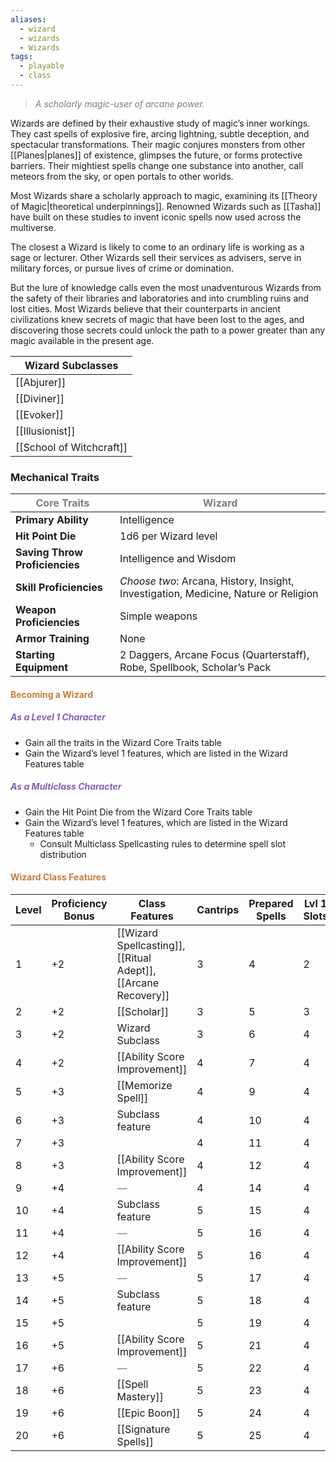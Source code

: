 ```yaml
---
aliases:
  - wizard
  - wizards
  - Wizards
tags:
  - playable
  - class
---
```

> *<span style="color:rgb(125, 125, 125)">A scholarly magic-user of arcane power.</span>*

Wizards are defined by their exhaustive study of magic’s inner workings. They cast spells of explosive fire, arcing lightning, subtle deception, and spectacular transformations. Their magic conjures monsters from other [[Planes|planes]] of existence, glimpses the future, or forms protective barriers. Their mightiest spells change one substance into another, call meteors from the sky, or open portals to other worlds.

Most Wizards share a scholarly approach to magic, examining its [[Theory of Magic|theoretical underpinnings]]. Renowned Wizards such as [[Tasha]] have built on these studies to invent iconic spells now used across the multiverse.

The closest a Wizard is likely to come to an ordinary life is working as a sage or lecturer. Other Wizards sell their services as advisers, serve in military forces, or pursue lives of crime or domination.

But the lure of knowledge calls even the most unadventurous Wizards from the safety of their libraries and laboratories and into crumbling ruins and lost cities. Most Wizards believe that their counterparts in ancient civilizations knew secrets of magic that have been lost to the ages, and discovering those secrets could unlock the path to a power greater than any magic available in the present age.


| Wizard Subclasses        |
| ------------------------ |
| [[Abjurer]]              |
| [[Diviner]]              |
| [[Evoker]]               |
| [[Illusionist]]          |
| [[School of Witchcraft]] |
### Mechanical Traits

| <span style="color:rgb(125, 125, 125)">Core Traits</span> | <span style="color:rgb(125, 125, 125)">Wizard</span>                                |
| --------------------------------------------------------- | ----------------------------------------------------------------------------------- |
| **Primary Ability**                                       | Intelligence                                                                        |
| **Hit Point Die**                                         | 1d6 per Wizard level                                                                |
| **Saving Throw Proficiencies**                            | Intelligence and Wisdom                                                             |
| **Skill Proficiencies**                                   | *Choose two*: Arcana, History, Insight, Investigation, Medicine, Nature or Religion |
| **Weapon Proficiencies**                                  | Simple weapons                                                                      |
| **Armor Training**                                        | None                                                                                |
| **Starting Equipment**                                    | 2 Daggers, Arcane Focus (Quarterstaff), Robe, Spellbook, Scholar’s Pack             |
#### <span style="color:rgb(203, 123, 55)">Becoming a Wizard</span>
##### <span style="color:rgb(134, 93, 187)">As a Level 1 Character</span>

- Gain all the traits in the Wizard Core Traits table
- Gain the Wizard’s level 1 features, which are listed in the Wizard Features table
##### <span style="color:rgb(134, 93, 187)">As a Multiclass Character</span>

- Gain the Hit Point Die from the Wizard Core Traits table
- Gain the Wizard’s level 1 features, which are listed in the Wizard Features table
	- Consult Multiclass Spellcasting rules to determine spell slot distribution

#### <span style="color:rgb(203, 123, 55)">Wizard Class Features</span>

| Level | Proficiency Bonus | Class Features                                                 | Cantrips | Prepared Spells | Lvl 1 Slots | Lvl 2 Slots                                     | Lvl 3 Slots                                     | Lvl 4 Slots                                     | Lvl 5 Slots                                     | Lvl 6 Slots                                     | Lvl 7 Slots                                     | Lvl 8 Slots                                     | Lvl 9 Slots                                     |
| ----- | ----------------- | -------------------------------------------------------------- | -------- | --------------- | ----------- | ----------------------------------------------- | ----------------------------------------------- | ----------------------------------------------- | ----------------------------------------------- | ----------------------------------------------- | ----------------------------------------------- | ----------------------------------------------- | ----------------------------------------------- |
| 1     | +2                | [[Wizard Spellcasting]], [[Ritual Adept]], [[Arcane Recovery]] | 3        | 4               | 2           | <span style="color:rgb(125, 125, 125)">—</span> | <span style="color:rgb(125, 125, 125)">—</span> | <span style="color:rgb(125, 125, 125)">—</span> | <span style="color:rgb(125, 125, 125)">—</span> | <span style="color:rgb(125, 125, 125)">—</span> | <span style="color:rgb(125, 125, 125)">—</span> | <span style="color:rgb(125, 125, 125)">—</span> | <span style="color:rgb(125, 125, 125)">—</span> |
| 2     | +2                | [[Scholar]]                                                    | 3        | 5               | 3           | <span style="color:rgb(125, 125, 125)">—</span> | <span style="color:rgb(125, 125, 125)">—</span> | <span style="color:rgb(125, 125, 125)">—</span> | <span style="color:rgb(125, 125, 125)">—</span> | <span style="color:rgb(125, 125, 125)">—</span> | <span style="color:rgb(125, 125, 125)">—</span> | <span style="color:rgb(125, 125, 125)">—</span> | <span style="color:rgb(125, 125, 125)">—</span> |
| 3     | +2                | Wizard Subclass                                                | 3        | 6               | 4           | 2                                               | <span style="color:rgb(125, 125, 125)">—</span> | <span style="color:rgb(125, 125, 125)">—</span> | <span style="color:rgb(125, 125, 125)">—</span> | <span style="color:rgb(125, 125, 125)">—</span> | <span style="color:rgb(125, 125, 125)">—</span> | <span style="color:rgb(125, 125, 125)">—</span> | <span style="color:rgb(125, 125, 125)">—</span> |
| 4     | +2                | [[Ability Score Improvement]]                                  | 4        | 7               | 4           | 3                                               | <span style="color:rgb(125, 125, 125)">—</span> | <span style="color:rgb(125, 125, 125)">—</span> | <span style="color:rgb(125, 125, 125)">—</span> | <span style="color:rgb(125, 125, 125)">—</span> | <span style="color:rgb(125, 125, 125)">—</span> | <span style="color:rgb(125, 125, 125)">—</span> | <span style="color:rgb(125, 125, 125)">—</span> |
| 5     | +3                | [[Memorize Spell]]                                             | 4        | 9               | 4           | 3                                               | 2                                               | <span style="color:rgb(125, 125, 125)">—</span> | <span style="color:rgb(125, 125, 125)">—</span> | <span style="color:rgb(125, 125, 125)">—</span> | <span style="color:rgb(125, 125, 125)">—</span> | <span style="color:rgb(125, 125, 125)">—</span> | <span style="color:rgb(125, 125, 125)">—</span> |
| 6     | +3                | Subclass feature                                               | 4        | 10              | 4           | 3                                               | 3                                               | <span style="color:rgb(125, 125, 125)">—</span> | <span style="color:rgb(125, 125, 125)">—</span> | <span style="color:rgb(125, 125, 125)">—</span> | <span style="color:rgb(125, 125, 125)">—</span> | <span style="color:rgb(125, 125, 125)">—</span> | <span style="color:rgb(125, 125, 125)">—</span> |
| 7     | +3                |                                                                | 4        | 11              | 4           | 3                                               | 3                                               | 1                                               | <span style="color:rgb(125, 125, 125)">—</span> | <span style="color:rgb(125, 125, 125)">—</span> | <span style="color:rgb(125, 125, 125)">—</span> | <span style="color:rgb(125, 125, 125)">—</span> | <span style="color:rgb(125, 125, 125)">—</span> |
| 8     | +3                | [[Ability Score Improvement]]                                  | 4        | 12              | 4           | 3                                               | 3                                               | 2                                               | <span style="color:rgb(125, 125, 125)">—</span> | <span style="color:rgb(125, 125, 125)">—</span> | <span style="color:rgb(125, 125, 125)">—</span> | <span style="color:rgb(125, 125, 125)">—</span> | <span style="color:rgb(125, 125, 125)">—</span> |
| 9     | +4                | <span style="color:rgb(125, 125, 125)">—</span>                | 4        | 14              | 4           | 3                                               | 3                                               | 3                                               | 1                                               | <span style="color:rgb(125, 125, 125)">—</span> | <span style="color:rgb(125, 125, 125)">—</span> | <span style="color:rgb(125, 125, 125)">—</span> | <span style="color:rgb(125, 125, 125)">—</span> |
| 10    | +4                | Subclass feature                                               | 5        | 15              | 4           | 3                                               | 3                                               | 3                                               | 2                                               | <span style="color:rgb(125, 125, 125)">—</span> | <span style="color:rgb(125, 125, 125)">—</span> | <span style="color:rgb(125, 125, 125)">—</span> | <span style="color:rgb(125, 125, 125)">—</span> |
| 11    | +4                | <span style="color:rgb(125, 125, 125)">—</span>                | 5        | 16              | 4           | 3                                               | 3                                               | 3                                               | 2                                               | 1                                               | <span style="color:rgb(125, 125, 125)">—</span> | <span style="color:rgb(125, 125, 125)">—</span> | <span style="color:rgb(125, 125, 125)">—</span> |
| 12    | +4                | [[Ability Score Improvement]]                                  | 5        | 16              | 4           | 3                                               | 3                                               | 3                                               | 2                                               | 1                                               | <span style="color:rgb(125, 125, 125)">—</span> | <span style="color:rgb(125, 125, 125)">—</span> | <span style="color:rgb(125, 125, 125)">—</span> |
| 13    | +5                | <span style="color:rgb(125, 125, 125)">—</span>                | 5        | 17              | 4           | 3                                               | 3                                               | 3                                               | 2                                               | 1                                               | 1                                               | <span style="color:rgb(125, 125, 125)">—</span> | <span style="color:rgb(125, 125, 125)">—</span> |
| 14    | +5                | Subclass feature                                               | 5        | 18              | 4           | 3                                               | 3                                               | 3                                               | 2                                               | 1                                               | 1                                               | <span style="color:rgb(125, 125, 125)">—</span> | <span style="color:rgb(125, 125, 125)">—</span> |
| 15    | +5                |                                                                | 5        | 19              | 4           | 3                                               | 3                                               | 3                                               | 2                                               | 1                                               | 1                                               | 1                                               | <span style="color:rgb(125, 125, 125)">—</span> |
| 16    | +5                | [[Ability Score Improvement]]                                  | 5        | 21              | 4           | 3                                               | 3                                               | 3                                               | 2                                               | 1                                               | 1                                               | 1                                               | <span style="color:rgb(125, 125, 125)">—</span> |
| 17    | +6                | <span style="color:rgb(125, 125, 125)">—</span>                | 5        | 22              | 4           | 3                                               | 3                                               | 3                                               | 2                                               | 1                                               | 1                                               | 1                                               | 1                                               |
| 18    | +6                | [[Spell Mastery]]                                              | 5        | 23              | 4           | 3                                               | 3                                               | 3                                               | 3                                               | 1                                               | 1                                               | 1                                               | 1                                               |
| 19    | +6                | [[Epic Boon]]                                                  | 5        | 24              | 4           | 3                                               | 3                                               | 3                                               | 3                                               | 2                                               | 1                                               | 1                                               | 1                                               |
| 20    | +6                | [[Signature Spells]]                                           | 5        | 25              | 4           | 3                                               | 3                                               | 3                                               | 3                                               | 2                                               | 2                                               | 1                                               | 1                                               |
